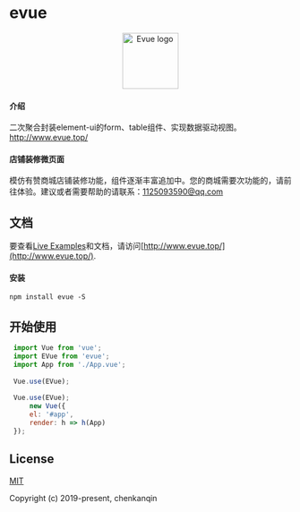 # evue
<p align="center"><a href="http://www.evue.top/" target="_blank" rel="noopener noreferrer"><img width="100" src="https://www.ifnav.com/static/images/evue-logo.png" alt="Evue logo"></a></p>

#### 介绍
二次聚合封装element-ui的form、table组件、实现数据驱动视图。http://www.evue.top/


#### 店铺装修微页面
模仿有赞商城店铺装修功能，组件逐渐丰富追加中。您的商城需要次功能的，请前往体验。建议或者需要帮助的请联系：1125093590@qq.com

## 文档

要查看[Live Examples](http://www.evue.top/#/form/installation/)和文档，请访问[http://www.evue.top/](http://www.evue.top/).

#### 安装
```shell
npm install evue -S
```

## 开始使用
``` javascript
 import Vue from 'vue';
 import EVue from 'evue';
 import App from './App.vue';
 
 Vue.use(EVue);
 
 Vue.use(EVue);
     new Vue({
     el: '#app',
     render: h => h(App)
 });
```

## License

[MIT](http://opensource.org/licenses/MIT)

Copyright (c) 2019-present, chenkanqin